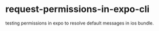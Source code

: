 # request-permissions-in-expo-cli
 testing permissions in expo to resolve default messages in ios bundle.
